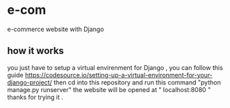 # e-com
e-commerce website with Django

## how it works

you just have to setup a virtual envirenment for Django , you can follow this guide https://codesource.io/setting-up-a-virtual-environment-for-your-django-project/
then cd into this repository and run this command "python manage.py runserver" 
the website will be opened at " localhost:8080 " 
thanks for trying it .

